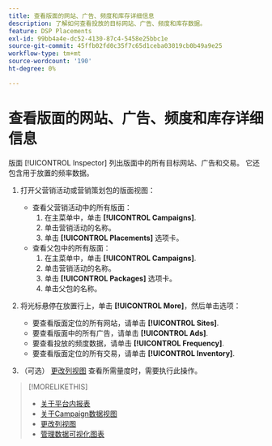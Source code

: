 ```yaml
---
title: 查看版面的网站、广告、频度和库存详细信息
description: 了解如何查看投放的目标网站、广告、频度和库存数据。
feature: DSP Placements
exl-id: 99bb4a4e-dc52-4130-87c4-5458e25bbc1e
source-git-commit: 45ffb02fd0c35f7c65d1ceba03019cb0b49a9e25
workflow-type: tm+mt
source-wordcount: '190'
ht-degree: 0%

---
```


# 查看版面的网站、广告、频度和库存详细信息

版面 [!UICONTROL Inspector] 列出版面中的所有目标网站、广告和交易。 它还包含用于放置的频率数据。

1. 打开父营销活动或营销策划包的版面视图：

   * 查看父营销活动中的所有版面：
      1. 在主菜单中，单击 **[!UICONTROL Campaigns]**.
      1. 单击营销活动的名称。
      1. 单击 **[!UICONTROL Placements]** 选项卡。
   * 查看父包中的所有版面：
      1. 在主菜单中，单击 **[!UICONTROL Campaigns]**.
      1. 单击营销活动的名称。
      1. 单击 **[!UICONTROL Packages]** 选项卡。
      1. 单击父包的名称。


1. 将光标悬停在放置行上，单击 **[!UICONTROL More]**，然后单击选项：
   * 要查看版面定位的所有网站，请单击 **[!UICONTROL Sites]**.
   * 要查看版面中的所有广告，请单击 **[!UICONTROL Ads]**.
   * 要查看投放的频度数据，请单击 **[!UICONTROL Frequency]**.
   * 要查看版面定位的所有交易，请单击 **[!UICONTROL Inventory]**.

1. （可选） [更改列视图](column-view-change.md) 查看所需量度时，需要执行此操作。

>[!MORELIKETHIS]
>
>* [关于平台内报表](campaign-reports-about.md)
>* [关于Campaign数据视图](campaign-data-views-about.md)
>* [更改列视图](column-view-change.md)
>* [管理数据可视化图表](campaign-data-visualization-manage.md)

